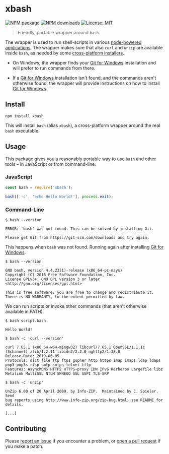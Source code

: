 # xbash

[![NPM package](https://img.shields.io/npm/v/xbash.svg?style=flat-square)](https://www.npmjs.com/package/xbash)
[![NPM downloads](https://img.shields.io/npm/dt/xbash?color=blue&style=flat-square)](https://www.npmjs.com/package/dotnet-run)
[![License: MIT](https://img.shields.io/github/license/mortend/xbash.svg?style=flat-square)](LICENSE)

> Friendly, portable wrapper around `bash`.

The wrapper is used to run shell-scripts in various [node-powered applications](https://github.com/fuse-open/uno). The wrapper makes sure that also `curl` and `unzip` are available inside `bash`, as needed by some [cross-platform installers](https://github.com/fuse-open/android-build-tools).

* On Windows, the wrapper finds your [Git for Windows] installation and will prefer to run commands from there.

* If a [Git for Windows] installation isn't found, and the commands aren't otherwise found, the wrapper will provide instructions on how to install [Git for Windows].

[Git for Windows]: https://git-scm.com/downloads

## Install

```
npm install xbash
```

This will install `bash` (alias `xbash`), a cross-platform wrapper around the real `bash` executable.

## Usage

This package gives you a reasonably portable way to use `bash` and other tools – in JavaScript or from command-line.

### JavaScript

```js
const bash = require('xbash');

bash(['-c', 'echo Hello World!'], process.exit);
```

### Command-Line

```
$ bash --version

ERROR: 'bash' was not found. This can be solved by installing Git.

Please get Git from https://git-scm.com/downloads and try again.
```

This happens when `bash` was not found. Running again after installing [Git for Windows].

```
$ bash --version

GNU bash, version 4.4.23(1)-release (x86_64-pc-msys)
Copyright (C) 2016 Free Software Foundation, Inc.
License GPLv3+: GNU GPL version 3 or later <http://gnu.org/licenses/gpl.html>

This is free software; you are free to change and redistribute it.
There is NO WARRANTY, to the extent permitted by law.
```

We can run scripts or invoke other commands (that aren't otherwise available in PATH).

```
$ bash script.bash

Hello World!
```

```
$ bash -c 'curl --version'

curl 7.65.1 (x86_64-w64-mingw32) libcurl/7.65.1 OpenSSL/1.1.1c (Schannel) zlib/1.2.11 libidn2/2.2.0 nghttp2/1.38.0
Release-Date: 2019-06-05
Protocols: dict file ftp ftps gopher http https imap imaps ldap ldaps pop3 pop3s rtsp smtp smtps telnet tftp
Features: AsynchDNS HTTP2 HTTPS-proxy IDN IPv6 Kerberos Largefile libz Metalink MultiSSL NTLM SPNEGO SSL SSPI TLS-SRP
```

```
$ bash -c 'unzip'

UnZip 6.00 of 20 April 2009, by Info-ZIP.  Maintained by C. Spieler.  Send
bug reports using http://www.info-zip.org/zip-bug.html; see README for details.

[...]
```

## Contributing

Please [report an issue](https://github.com/mortend/xbash/issues) if you encounter a problem, or [open a pull request](https://github.com/mortend/xbash/pulls) if you make a patch.
